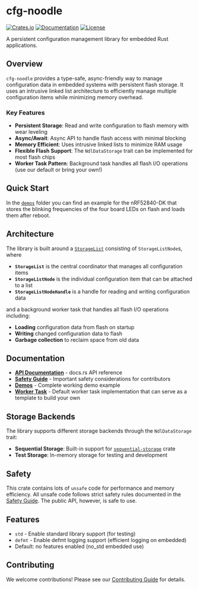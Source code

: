 # cfg-noodle

[![Crates.io](https://img.shields.io/crates/v/cfg-noodle.svg)](https://crates.io/crates/cfg-noodle)
[![Documentation](https://docs.rs/cfg-noodle/badge.svg)](https://docs.rs/cfg-noodle)
[![License](https://img.shields.io/badge/license-MIT-blue.svg)](https://github.com/tweedegolf/cfg-noodle#license)

A persistent configuration management library for embedded Rust applications.

## Overview

`cfg-noodle` provides a type-safe, async-friendly way to manage configuration data in embedded systems with persistent flash storage. It uses an intrusive linked list architecture to efficiently manage multiple configuration items while minimizing memory overhead.

### Key Features

- **Persistent Storage**: Read and write configuration to flash memory with wear leveling
- **Async/Await**: Async API to handle flash access with minimal blocking
- **Memory Efficient**: Uses intrusive linked lists to minimize RAM usage
- **Flexible Flash Support**: The `NdlDataStorage` trait can be implemented for most flash chips
- **Worker Task Pattern**: Background task handles all flash I/O operations (use our default or bring your own!)

## Quick Start

In the [`demos`](https://github.com/tweedegolf/cfg-noodle/tree/main/demos) folder you can find an example for the nRF52840-DK that stores the blinking frequencies of the four
board LEDs on flash and loads them after reboot.

## Architecture

The library is built around a [`StorageList`](https://docs.rs/cfg-noodle/latest/cfg_noodle/struct.StorageList.html) consisting of `StorageListNode`s, where

- **`StorageList`** is the central coordinator that manages all configuration items
- **`StorageListNode`** is the individual configuration item that can be attached to a list  
- **`StorageListNodeHandle`** is a handle for reading and writing configuration data

and a background worker task that handles all flash I/O operations including:
- **Loading** configuration data from flash on startup
- **Writing** changed configuration data to flash
- **Garbage collection** to reclaim space from old data

## Documentation

- **[API Documentation](https://docs.rs/cfg-noodle)** - docs.rs API reference
- **[Safety Guide](https://docs.rs/cfg-noodle/latest/cfg_noodle/safety_guide/)** - Important safety considerations for contributors
- **[Demos](https://github.com/tweedegolf/cfg-noodle/tree/main/demos)** - Complete working demo example
- **[Worker Task](https://docs.rs/cfg-noodle/latest/cfg_noodle/worker_task/)** - Default worker task implementation that can serve as a template to build your own

## Storage Backends

The library supports different storage backends through the `NdlDataStorage` trait:

- **Sequential Storage**: Built-in support for [`sequential-storage`](https://github.com/tweedegolf/sequential-storage) crate
- **Test Storage**: In-memory storage for testing and development

## Safety

This crate contains lots of `unsafe` code for performance and memory efficiency.
All unsafe code follows strict safety rules documented in the [Safety Guide](https://docs.rs/cfg-noodle/latest/cfg_noodle/safety_guide/). 
The public API, however, is safe to use.

## Features

- `std` - Enable standard library support (for testing)
- `defmt` - Enable defmt logging support (efficient logging on embedded)
- Default: no features enabled (no_std embedded use)

## Contributing

We welcome contributions! Please see our [Contributing Guide](https://github.com/tweedegolf/cfg-noodle/tree/main/CONTRIBUTING.md) for details.